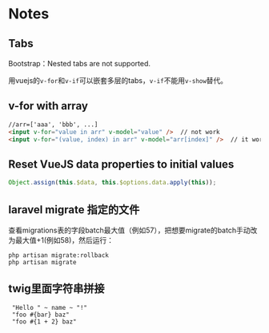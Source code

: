 # Notes

## Tabs
Bootstrap：Nested tabs are not supported.

用vuejs的`v-for`和`v-if`可以嵌套多层的tabs，`v-if`不能用`v-show`替代。

## v-for with array
```html
//arr=['aaa', 'bbb', ...]
<input v-for="value in arr" v-model="value" />  // not work
<input v-for="(value, index) in arr" v-model="arr[index]" />  // it works
```
## Reset VueJS data properties to initial values
```js
Object.assign(this.$data, this.$options.data.apply(this));
```

## laravel migrate 指定的文件
查看migrations表的字段batch最大值（例如57），把想要migrate的batch手动改为最大值+1(例如58)，然后运行：
```shell
php artisan migrate:rollback
php artisan migrate
```

## twig里面字符串拼接
```twig
 "Hello " ~ name ~ "!" 
 "foo #{bar} baz" 
 "foo #{1 + 2} baz" 
```

